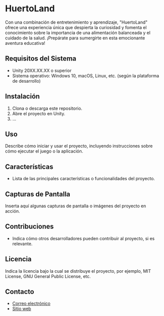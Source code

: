 # HuertoLand

Con una combinación de entretenimiento y aprendizaje, "HuertoLand" ofrece una experiencia única que despierta la curiosidad y fomenta el conocimiento sobre la importancia de una alimentación balanceada y el cuidado de la salud. ¡Prepárate para sumergirte en esta emocionante aventura educativa!

## Requisitos del Sistema

- Unity 20XX.XX.XX o superior
- Sistema operativo: Windows 10, macOS, Linux, etc. (según la plataforma de desarrollo)

## Instalación

1. Clona o descarga este repositorio.
2. Abre el proyecto en Unity.
3. ...

## Uso

Describe cómo iniciar y usar el proyecto, incluyendo instrucciones sobre cómo ejecutar el juego o la aplicación.

## Características

- Lista de las principales características o funcionalidades del proyecto.

## Capturas de Pantalla

Inserta aquí algunas capturas de pantalla o imágenes del proyecto en acción.

## Contribuciones

- Indica cómo otros desarrolladores pueden contribuir al proyecto, si es relevante.

## Licencia

Indica la licencia bajo la cual se distribuye el proyecto, por ejemplo, MIT License, GNU General Public License, etc.

## Contacto

- [Correo electrónico](mailto:tu@email.com)
- [Sitio web](https://example.com)
